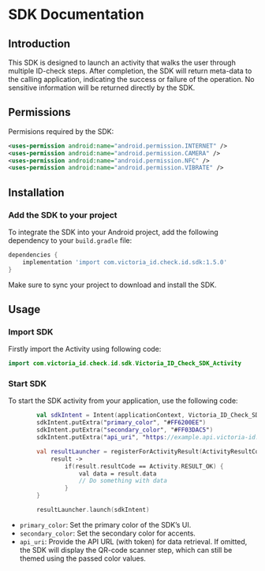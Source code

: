 # SDK Documentation

## Introduction
This SDK is designed to launch an activity that walks the user through multiple ID-check steps. After completion, the SDK will return meta-data to the calling application, indicating the success or failure of the operation. No sensitive information will be returned directly by the SDK.

## Permissions
Permisions required by the SDK:
```xml
<uses-permission android:name="android.permission.INTERNET" />
<uses-permission android:name="android.permission.CAMERA" />
<uses-permission android:name="android.permission.NFC" />
<uses-permission android:name="android.permission.VIBRATE" />
```

## Installation
### Add the SDK to your project
To integrate the SDK into your Android project, add the following dependency to your `build.gradle` file:

```gradle
dependencies {
    implementation 'import com.victoria_id.check.id.sdk:1.5.0'
}
```
Make sure to sync your project to download and install the SDK.

## Usage
### Import SDK
Firstly import the Activity using following code:
```kotlin
import com.victoria_id.check.id.sdk.Victoria_ID_Check_SDK_Activity
```
### Start SDK
To start the SDK activity from your application, use the following code:
```kotlin
        val sdkIntent = Intent(applicationContext, Victoria_ID_Check_SDK_Activity::class.java)
        sdkIntent.putExtra("primary_color", "#FF6200EE")
        sdkIntent.putExtra("secondary_color", "#FF03DAC5")
        sdkIntent.putExtra("api_uri", "https://example.api.victoria-id.com/screenee/<SCREENE_ID>/check/identity/travel_document/text_chip_certificate/?domain=example.victoria-id.com&token=<TOKEN>")

        val resultLauncher = registerForActivityResult(ActivityResultContracts.StartActivityForResult()) {
            result ->
                if(result.resultCode == Activity.RESULT_OK) {
                    val data = result.data
                    // Do something with data
                }
        }

        resultLauncher.launch(sdkIntent)
```
- `primary_color`: Set the primary color of the SDK’s UI.
- `secondary_color`: Set the secondary color for accents.
- `api_uri`: Provide the API URL (with token) for data retrieval. If omitted, the SDK will display the QR-code scanner step, which can still be themed using the passed color values.
